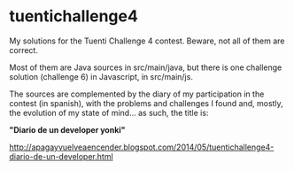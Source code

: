 tuentichallenge4
================

My solutions for the Tuenti Challenge 4 contest. Beware, not all of them are correct.

Most of them are Java sources in src/main/java, but there is one challenge solution (challenge 6) in Javascript,
in src/main/js.

The sources are complemented by the diary of my participation in the contest (in spanish), with the problems and challenges I
found and, mostly, the evolution of my state of mind... as such, the title is:

**"Diario de un developer yonki"**

http://apagayvuelveaencender.blogspot.com/2014/05/tuentichallenge4-diario-de-un-developer.html

